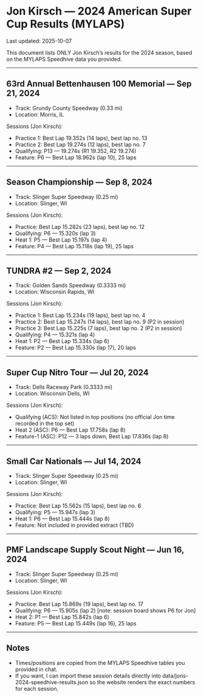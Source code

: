 # Jon Kirsch — 2024 American Super Cup Results (MYLAPS)

Last updated: 2025-10-07

This document lists ONLY Jon Kirsch’s results for the 2024 season, based on the MYLAPS Speedhive data you provided.

---

## 63rd Annual Bettenhausen 100 Memorial — Sep 21, 2024
- Track: Grundy County Speedway (0.33 mi)
- Location: Morris, IL

Sessions (Jon Kirsch):
- Practice 1: Best Lap 19.352s (14 laps), best lap no. 13
- Practice 2: Best Lap 19.274s (12 laps), best lap no. 7
- Qualifying: P13 — 19.274s (R1 19.352, R2 19.274)
- Feature: P6 — Best Lap 18.962s (lap 10), 25 laps

---

## Season Championship — Sep 8, 2024
- Track: Slinger Super Speedway (0.25 mi)
- Location: Slinger, WI

Sessions (Jon Kirsch):
- Practice: Best Lap 15.282s (23 laps), best lap no. 12
- Qualifying: P6 — 15.320s (lap 3)
- Heat 1: P5 — Best Lap 15.197s (lap 4)
- Feature: P4 — Best Lap 15.118s (lap 19), 25 laps

---

## TUNDRA #2 — Sep 2, 2024
- Track: Golden Sands Speedway (0.3333 mi)
- Location: Wisconsin Rapids, WI

Sessions (Jon Kirsch):
- Practice 1: Best Lap 15.234s (19 laps), best lap no. 4
- Practice 2: Best Lap 15.247s (14 laps), best lap no. 9 (P2 in session)
- Practice 3: Best Lap 15.225s (7 laps), best lap no. 2 (P2 in session)
- Qualifying: P4 — 15.321s (lap 4)
- Heat 1: P2 — Best Lap 15.334s (lap 6)
- Feature: P2 — Best Lap 15.330s (lap 17), 20 laps

---

## Super Cup Nitro Tour — Jul 20, 2024
- Track: Dells Raceway Park (0.3333 mi)
- Location: Wisconsin Dells, WI

Sessions (Jon Kirsch):
- Qualifying (ACS): Not listed in top positions (no official Jon time recorded in the top set)
- Heat 2 (ASC): P6 — Best Lap 17.758s (lap 8)
- Feature-1 (ASC): P12 — 3 laps down, Best Lap 17.836s (lap 8)

---

## Small Car Nationals — Jul 14, 2024
- Track: Slinger Super Speedway (0.25 mi)
- Location: Slinger, WI

Sessions (Jon Kirsch):
- Practice: Best Lap 15.562s (15 laps), best lap no. 6
- Qualifying: P5 — 15.947s (lap 3)
- Heat 1: P6 — Best Lap 15.444s (lap 8)
- Feature: Not included in provided extract (TBD)

---

## PMF Landscape Supply Scout Night — Jun 16, 2024
- Track: Slinger Super Speedway (0.25 mi)
- Location: Slinger, WI

Sessions (Jon Kirsch):
- Practice: Best Lap 15.869s (19 laps), best lap no. 17
- Qualifying: P6 — 15.905s (lap 2) [note: session board shows P6 for Jon]
- Heat 2: P1 — Best Lap 15.842s (lap 6)
- Feature: P5 — Best Lap 15.449s (lap 16), 25 laps

---

## Notes
- Times/positions are copied from the MYLAPS Speedhive tables you provided in chat.
- If you want, I can import these session details directly into data/jons-2024-speedhive-results.json so the website renders the exact numbers for each session.
